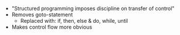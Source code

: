 - "Structured programming imposes discipline on transfer of control"
- Removes goto-statement
	- Replaced with: if, then, else & do, while, until
- Makes control flow more obvious
